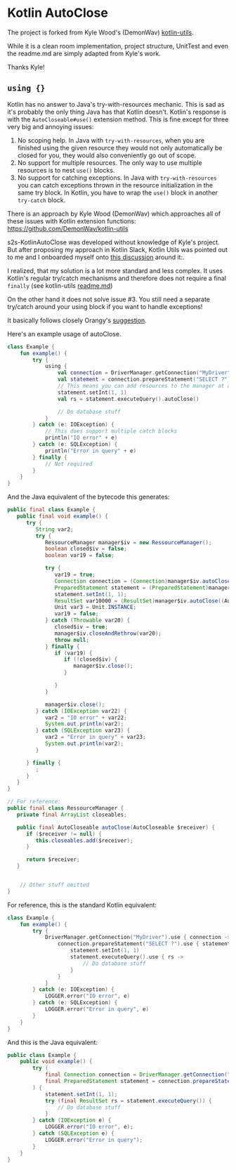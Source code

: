 Kotlin AutoClose
============

The project is forked from Kyle Wood's (DemonWav) [kotlin-utils](https://discuss.kotlinlang.org/t/kotlin-needs-try-with-resources/214).

While it is a clean room implementation, project structure, UnitTest and even the readme.md are simply adapted from Kyle's work.

Thanks Kyle!

`using {}`
----------

Kotlin has no answer to Java's try-with-resources mechanic. This is sad as it's probably the only thing Java has that Kotlin doesn't.
Kotlin's response is with the `AutoCloseable#use()` extension method. This is fine except for three very big and annoying issues:

1. No scoping help. In Java with `try-with-resources`, when you are finished using the given resource they would not only automatically be
   closed for you, they would also conveniently go out of scope.
2. No support for multiple resources. The only way to use multiple resources is to nest `use()` blocks.
3. No support for catching exceptions. In Java with `try-with-resources` you can catch exceptions thrown in the resource initialization in
   the same try block. In Kotlin, you have to wrap the `use()` block in another `try-catch` block.

There is an approach by Kyle Wood (DemonWav) which approaches all of these issues with Kotlin extension functions:
https://github.com/DemonWav/kotlin-utils

s2s-KotlinAutoClose was developed without knowledge of Kyle's project. But after proposing my approach in Kotlin Slack, Kotlin Utils was pointed out to me and I onboarded myself onto [this discussion](https://discuss.kotlinlang.org/t/kotlin-needs-try-with-resources/214) around it:.

I realized, that my solution is a lot more standard and less complex.
It uses Kotlin's regular try/catch mechanisms and therefore does not require a final `finally` (see kotlin-utils [readme.md](https://github.com/DemonWav/kotlin-utils/blob/master/readme.md))

On the other hand it does not solve issue #3. You still need a separate try/catch around your using block if you want to handle exceptions!

It basically follows closely Orangy's [suggestion](https://discuss.kotlinlang.org/t/kotlin-needs-try-with-resources/214/2).

Here's an example usage of autoClose.

```kotlin
class Example {
    fun example() {
        try {
            using {
                val connection = DriverManager.getConnection("MyDriver").autoClose()
                val statement = connection.prepareStatement("SELECT ?").autoClose()
                // This means you can add resources to the manager at any time, which is a bonus
                statement.setInt(1, 1)
                val rs = statement.executeQuery().autoClose()

                // Do database stuff
            }
        } catch (e: IOException) {
            // This does support multiple catch blocks
            println("IO error" + e)
        } catch (e: SQLException) {
            println("Error in query" + e)
        } finally {
            // Not required
        }
    }
}
```

And the Java equivalent of the bytecode this generates:

```java
public final class Example {
   public final void example() {
      try {
         String var2;
         try {
            RessourceManager manager$iv = new RessourceManager();
            boolean closed$iv = false;
            boolean var19 = false;

            try {
               var19 = true;
               Connection connection = (Connection)manager$iv.autoClose((AutoCloseable)DriverManager.getConnection("MyDriver"));
               PreparedStatement statement = (PreparedStatement)manager$iv.autoClose((AutoCloseable)connection.prepareStatement("SELECT ?"));
               statement.setInt(1, 1);
               ResultSet var10000 = (ResultSet)manager$iv.autoClose((AutoCloseable)statement.executeQuery());
               Unit var3 = Unit.INSTANCE;
               var19 = false;
            } catch (Throwable var20) {
               closed$iv = true;
               manager$iv.closeAndRethrow(var20);
               throw null;
            } finally {
               if (var19) {
                  if (!closed$iv) {
                     manager$iv.close();
                  }

               }
            }

            manager$iv.close();
         } catch (IOException var22) {
            var2 = "IO error" + var22;
            System.out.println(var2);
         } catch (SQLException var23) {
            var2 = "Error in query" + var23;
            System.out.println(var2);
         }

      } finally {
         ;
      }
   }
}

// For reference:
public final class RessourceManager {
   private final ArrayList closeables;

   public final AutoCloseable autoClose(AutoCloseable $receiver) {
      if ($receiver != null) {
         this.closeables.add($receiver);
      }

      return $receiver;
   }


    // Other stuff omitted
}
```

For reference, this is the standard Kotlin equivalent:

```kotlin
class Example {
    fun example() {
        try {
            DriverManager.getConnection("MyDriver").use { connection ->
                connection.prepareStatement("SELECT ?").use { statement ->
                    statement.setInt(1, 1)
                    statement.executeQuery().use { rs ->
                        // Do database stuff
                    }
                }
            }
        } catch (e: IOException) {
            LOGGER.error("IO error", e)
        } catch (e: SQLException) {
            LOGGER.error("Error in query", e)
        }
    }
}
```

And this is the Java equivalent:

```java
public class Example {
    public void example() {
        try (
            final Connection connection = DriverManager.getConnection("MyDriver");
            final PreparedStatement statement = connection.prepareStatement("SELECT ?")
        ) {
            statement.setInt(1, 1);
            try (final ResultSet rs = statement.executeQuery()) {
                // Do database stuff
            }
        } catch (IOException e) {
            LOGGER.error("IO error", e);
        } catch (SQLException e) {
            LOGGER.error("Error in query");
        }
    }
}
```

